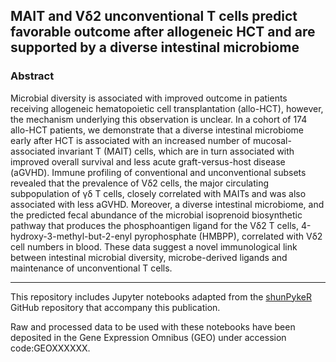 ## MAIT and Vδ2 unconventional T cells predict favorable outcome after allogeneic HCT and are supported by a diverse intestinal microbiome

### Abstract 
Microbial diversity is associated with improved outcome in patients receiving allogeneic hematopoietic cell transplantation (allo-HCT), however, the mechanism underlying this observation is unclear. In a cohort of 174 allo-HCT patients, we demonstrate that a diverse intestinal microbiome early after HCT is associated with an increased number of mucosal-associated invariant T (MAIT) cells, which are in turn associated with improved overall survival and less acute graft-versus-host disease (aGVHD). Immune profiling of conventional and unconventional subsets revealed that the prevalence of Vδ2 cells, the major circulating subpopulation of γδ T cells, closely correlated with MAITs and was also associated with less aGVHD. Moreover, a diverse intestinal microbiome, and the predicted fecal abundance of the microbial isoprenoid biosynthetic pathway that produces the phosphoantigen ligand for the Vδ2 T cells, 4-hydroxy-3-methyl-but-2-enyl pyrophosphate (HMBPP), correlated with Vδ2 cell numbers in blood. These data suggest a novel immunological link between intestinal microbial diversity, microbe-derived ligands and maintenance of unconventional T cells.

<hr>

This repository includes Jupyter notebooks adapted from the [shunPykeR](https://github.com/kousaa/shunPykeR) GitHub repository that accompany this publication.

Raw and processed data to be used with these notebooks have been deposited in the Gene Expression Omnibus (GEO) under accession code:GEOXXXXXX.

